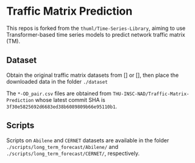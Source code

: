 # Traffic Matrix Prediction
This repos is forked from the `thuml/Time-Series-Library`, aiming to use Transformer-based time series models to predict network traffic matrix (TM).

## Dataset
Obtain the original traffic matrix datasets from [] or [], then place the downloaded data in the folder `./dataset` 

The `*-OD_pair.csv` files are obtained from `THU-INSC-NAD/Traffic-Matrix-Prediction` whose latest commit SHA is `3f30e5825692d6683ed38b6089809b66e95110b1`.

## Scripts
Scripts on `Abilene` and `CERNET` datasets are available in the folder `./scripts/long_term_forecast/Abilene/` and `./scripts/long_term_forecast/CERNET/`, respectively.
